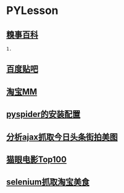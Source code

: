# PYLesson

## [糗事百科](https://github.com/lucky9322/PYLesson/tree/master/src/main/qiubai)

	1.

## [百度贴吧](https://github.com/lucky9322/PYLesson/tree/master/src/main/baidutieba)


## [淘宝MM](https://github.com/lucky9322/PYLesson/tree/master/src/main/taobao)

## [pyspider的安装配置](https://github.com/lucky9322/PYLesson/tree/master/src/main/pyspider_lib)

## [分析ajax抓取今日头条街拍美图](https://github.com/lucky9322/PYLesson/tree/master/src/main/jiepai)

## [猫眼电影Top100](https://github.com/lucky9322/PYLesson/tree/master/src/main/maoyantop100)

## [selenium抓取淘宝美食](https://github.com/lucky9322/PYLesson/tree/master/src/main/taobaomeishi)